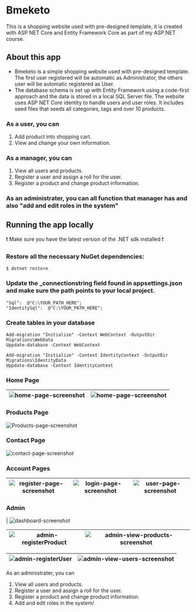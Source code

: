 # Bmeketo
This is a shopping website used with pre-designed template, it is created with ASP NET Core and Entity Framework Core as part of my ASP.NET course.

## About this app
- Bmeketo is a simple shopping website used with pre-designed template.
The first user registered will be automatic as Administrator, the others user will be automatic registered as User.
- The database schema is set up with Entity Framework using a code-first approach and the data is stored in a local SQL Server file. The website uses ASP NET Core identity to handle users and user roles. It includes seed files that seeds all categories, tags and over 10 products. 

### As a user, you can 
1. Add product into shopping cart.
2. View and change your own information.

### As a manager, you can 
1. View all users and products.
2. Register a user and assign a roll for the user.
3. Register a product and change product information.

### As an administrater, you can all function that manager has and also "add and edit roles in the system"




## Running the app locally
❗ Make sure you have the latest version of the .NET sdk installed ❗
### Restore all the necessary NuGet dependencies:
`$ dotnet restore`


### Update the _connectionstring field found in appsettings.json and make sure the path points to your local project.
```// TODO: Update this string to your local project path
"Sql":  @"C:\YOUR_PATH_HERE";
"IdentitySql":  @"C:\YOUR_PATH_HERE";
```

### Create tables in your database
```
Add-migration "Initialize" -Context WebContext -OutputDir Migrations\WebData
Uppdate-database -Context WebContext

Add-migration "Initialize" -Context IdentityContext -OutputDir Migrations\IdentityData
Uppdate-database -Context IdentityContext

```

### Home Page
| ![home-page-screenshot](Screenshots/home-1.PNG) | ![home-page-screenshot](Screenshots/home-2.PNG) |
|:---:|:---:|

### Products Page 
![Products-page-screenshot](Screenshots/allproduct.PNG) 

### Contact Page 
![contact-page-screenshot](Screenshots/contact-form.PNG) 

### Account Pages 
| ![register-page-screenshot](Screenshots/register-customer.PNG) | ![login-page-screenshot](Screenshots/login.PNG) |![user-page-screenshot](Screenshots/user-profile.PNG) |
|:---:|:---:|:---:|

### Admin

| ![dashboard-screenshot](Screenshots/admin-dashboard.PNG) 

| ![admin-registerProduct](Screenshots/admin-registerProduct.PNG) | ![admin-view-products-screenshot](Screenshots/admin-allProducts.PNG) |
|:---:|:---:|

| ![admin-registerUser](Screenshots/admin-registerUser.PNG) | ![admin-view-users-screenshot](Screenshots/admin-alluser.PNG) |
|:---:|:---:|

As an administrater, you can 
1. View all users and products.
2. Register a user and assign a roll for the user.
3. Register a product and change product information.
4. Add and edit roles in the system/


